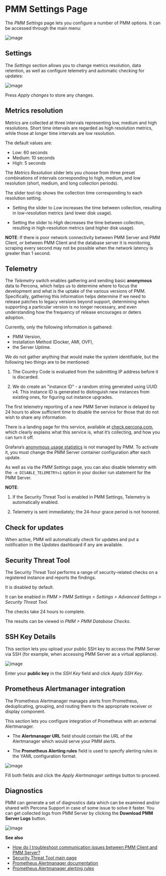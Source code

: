 # PMM Settings Page

The *PMM Settings* page lets you configure a number of PMM options. It can be accessed through the main menu:

![image](/_images/pmm-add-instance.png)

## Settings

The *Settings* section allows you to change metrics resolution, data retention, as well as configure telemetry and automatic checking for updates:

![image](/_images/pmm.settings_settings.png)

Press *Apply changes* to store any changes.

## Metrics resolution

Metrics are collected at three intervals representing low, medium and high resolutions.
Short time intervals are regarded as high resolution metrics, while those at longer time intervals are low resolution.

The default values are:

* Low: 60 seconds
* Medium: 10 seconds
* High: 5 seconds

The *Metrics Resolution* slider lets you choose from three preset combinations of intervals corresponding to high, medium, and low resolution (short, medium, and long collection periods).

The slider tool-tip shows the collection time corresponding to each resolution setting.

* Setting the slider to *Low* increases the time between collection, resulting in low-resolution metrics (and lower disk usage).

* Setting the slider to *High* decreases the time between collection, resulting in high-resolution metrics (and higher disk usage).

**NOTE**: If there is poor network connectivity between PMM Server and PMM Client, or between PMM Client and the database server it is monitoring, scraping every second may not be possible when the network latency is greater than 1 second.

## Telemetry

The *Telemetry* switch enables gathering and sending basic **anonymous** data to Percona, which helps us to determine where to focus the development and what is the uptake of the various versions of PMM. Specifically, gathering this information helps determine if we need to release patches to legacy versions beyond support, determining when supporting a particular version is no longer necessary, and even understanding how the frequency of release encourages or deters adoption.

Currently, only the following information is gathered:

* PMM Version,
* Installation Method (Docker, AMI, OVF),
* the Server Uptime.

We do not gather anything that would make the system identifiable, but the following two things are to be mentioned:

1. The Country Code is evaluated from the submitting IP address before it is discarded.

2. We do create an "instance ID" - a random string generated using UUID v4.  This instance ID is generated to distinguish new instances from existing ones, for figuring out instance upgrades.

The first telemetry reporting of a new PMM Server instance is delayed by 24 hours to allow sufficient time to disable the service for those that do not wish to share any information.

There is a landing page for this service, available at [check.percona.com](https://check.percona.com), which clearly explains what this service is, what it’s collecting, and how you can turn it off.

Grafana’s [anonymous usage statistics](https://grafana.com/docs/grafana/latest/installation/configuration/#reporting-enabled) is not managed by PMM. To activate it, you must change the PMM Server container configuration after each update.

As well as via the *PMM Settings* page, you can also disable telemetry with the `-e DISABLE_TELEMETRY=1` option in your docker run statement for the PMM Server.

**NOTE**:

1. If the Security Threat Tool is enabled in PMM Settings, Telemetry is automatically enabled.

2. Telemetry is sent immediately; the 24-hour grace period is not honored.

## Check for updates

When active, PMM will automatically check for updates and put a notification in the *Updates* dashboard if any are available.

## Security Threat Tool

The Security Threat Tool performs a range of security-related checks on a registered instance and reports the findings.

It is disabled by default.

It can be enabled in *PMM > PMM Settings > Settings > Advanced Settings > Security Threat Tool*.

The checks take 24 hours to complete.

The results can be viewed in *PMM > PMM Database Checks*.

## SSH Key Details

This section lets you upload your public SSH key to access the PMM Server via SSH (for example, when accessing PMM Server as a virtual appliance).

![image](/_images/pmm.settings_ssh_key.png)

Enter your **public key** in the *SSH Key* field and click *Apply SSH Key*.

## Prometheus Alertmanager integration

The Prometheus Alertmanager manages alerts from Prometheus, deduplicating, grouping, and routing them to the appropriate receiver or display component.

This section lets you configure integration of Prometheus with an external Alertmanager.

* The **Alertmanager URL** field should contain the URL of the Alertmanager which would serve your PMM alerts.

* The **Prometheus Alerting rules** field is used to specify alerting rules in the YAML configuration format.

![image](/_images/pmm.settings_alertmanager.png)

Fill both fields and click the *Apply Alertmanager settings* button to proceed.

## Diagnostics

PMM can generate a set of diagnostics data which can be examined and/or shared with Percona Support in case of some issue to solve it faster.  You can get collected logs from PMM Server
by clicking the **Download PMM Server Logs** button.

![image](/_images/pmm.settings_iagnostics.png)

**See also**

* [How do I troubleshoot communication issues between PMM Client and PMM Server?](../faq.md#how-do-i-troubleshoot-communication-issues-between-pmm-client-and-pmm-server)
* [Security Threat Tool main page](../platform/stt.md)
* [Prometheus Alertmanager documentation](https://prometheus.io/docs/alerting/alertmanager/)
* [Prometheus Alertmanager alerting rules](https://prometheus.io/docs/prometheus/latest/configuration/alerting_rules/)
